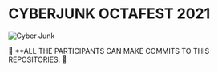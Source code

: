# CYBERJUNK OCTAFEST 2021
![Cyber Junk](https://user-images.githubusercontent.com/89853697/136569939-cc3d13cd-0945-4fed-87f6-adde044c3d1f.png)
 
🎉 **ALL THE PARTICIPANTS CAN MAKE COMMITS TO THIS REPOSITORIES. 🎉
